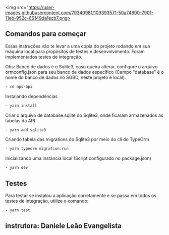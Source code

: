 <img src="https://user-images.githubusercontent.com/70340981/109393571-50a74600-7901-11eb-952c-66149da1ecb7.png>


## Comandos para começar

Essas instruções vão te levar a uma cópia do projeto rodando em sua máquina local para propósitos de testes e desenvolvimento. Foram implementados testes de integração.

Obs: Banco de dados é o Sqlite3, caso queira alterar, configure o arquivo ormconfig.json para seu banco de dados específico (Campo "database" é o nome do banco de dados no SGBD, neste projeto é local).

```bash
- cd nps-api
```

Instalando dependências

```bash
- yarn install
```

Criar o arquivo de database.sqlite do Sqlite3, onde ficaram armazenados as tabelas da API

```bash
- yarn add sqlite3
```

Criando tabela das migrations do Sqlite3 por meio do cli do TypeOrm

```bash
- yarn typeorm migration:run
```

Inicializando uma instância local (Script configurado no package.json)

```bash
- yarn dev
```

## Testes

Para testar se instalou a aplicação corretamente e se passa em todos os testes de integração, utilize o comando:

```bash
- yarn test
```


## instrutora: Daniele Leão Evangelista
